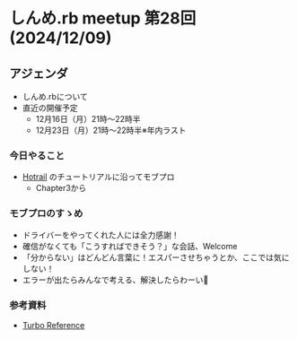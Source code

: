 # しんめ.rb meetup 第28回(2024/12/09)

## アジェンダ

- しんめ.rbについて
- 直近の開催予定
  - 12月16日（月）21時〜22時半
  - 12月23日（月）21時〜22時半※年内ラスト

### 今日やること

- [Hotrail](https://www.hotrails.dev/) のチュートリアルに沿ってモブプロ
  - Chapter3から

### モブプロのすゝめ

- ドライバーをやってくれた人には全力感謝！
- 確信がなくても「こうすればできそう？」な会話、Welcome
- 「分からない」はどんどん言葉に！エスパーさせちゃうとか、ここでは気にしない！
- エラーが出たらみんなで考える、解決したらわーい🙌

### 参考資料

- [Turbo Reference](https://turbo.hotwired.dev/reference/drive)

